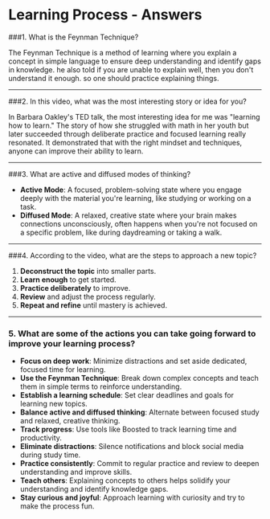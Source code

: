# Learning Process - Answers

###1. What is the Feynman Technique?

The Feynman Technique is a method of learning where you explain a concept in simple language to ensure deep understanding and identify gaps in knowledge.
he also told if you are unable to explain well, then you don't understand it enough. so one should practice explaining things.

---

###2. In this video, what was the most interesting story or idea for you?

In Barbara Oakley's TED talk, the most interesting idea for me was "learning how to learn." The story of how she struggled with math in her youth but later succeeded through deliberate practice and focused learning really resonated. It demonstrated that with the right mindset and techniques, anyone can improve their ability to learn.

---

###3. What are active and diffused modes of thinking?

- **Active Mode**: A focused, problem-solving state where you engage deeply with the material you're learning, like studying or working on a task.
- **Diffused Mode**: A relaxed, creative state where your brain makes connections unconsciously, often happens when you're not focused on a specific problem, like during daydreaming or taking a walk.

---

###4. According to the video, what are the steps to approach a new topic?

1. **Deconstruct the topic** into smaller parts.
2. **Learn enough** to get started.
3. **Practice deliberately** to improve.
4. **Review** and adjust the process regularly.
5. **Repeat and refine** until mastery is achieved.

---

### 5. What are some of the actions you can take going forward to improve your learning process?
- **Focus on deep work**: Minimize distractions and set aside dedicated, focused time for learning.
- **Use the Feynman Technique**: Break down complex concepts and teach them in simple terms to reinforce understanding.
- **Establish a learning schedule**: Set clear deadlines and goals for learning new topics.
- **Balance active and diffused thinking**: Alternate between focused study and relaxed, creative thinking.
- **Track progress**: Use tools like Boosted to track learning time and productivity.
- **Eliminate distractions**: Silence notifications and block social media during study time.
- **Practice consistently**: Commit to regular practice and review to deepen understanding and improve skills.
- **Teach others**: Explaining concepts to others helps solidify your understanding and identify knowledge gaps.
- **Stay curious and joyful**: Approach learning with curiosity and try to make the process fun.
